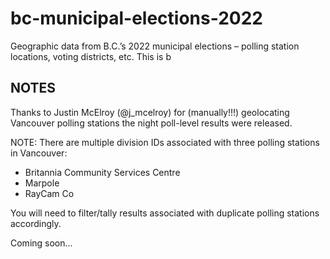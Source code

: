 # bc-municipal-elections-2022
Geographic data from B.C.’s 2022 municipal elections – polling station locations, voting districts, etc. This is b

## NOTES ##

<!-- VANCOUVER -->
Thanks to Justin McElroy (@j_mcelroy) for (manually!!!) geolocating Vancouver polling stations the night poll-level results were released. 

NOTE: There are multiple division IDs associated with three polling stations in Vancouver:
 * Britannia Community Services Centre 
 * Marpole
 * RayCam Co

 You will need to filter/tally results associated with duplicate polling stations accordingly.

<!-- SURREY -->
Coming soon...